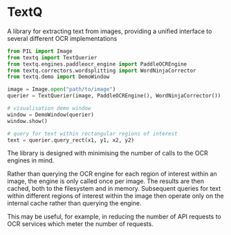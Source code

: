 # TextQ
A library for extracting text from images, providing a unified interface to several different OCR implementations

```python
from PIL import Image
from textq import TextQuerier
from textq.engines.paddleocr_engine import PaddleOCREngine
from textq.correctors.wordsplitting import WordNinjaCorrector
from textq.demo import DemoWindow

image = Image.open("path/to/image")
querier = TextQuerier(image, PaddleOCREngine(), WordNinjaCorrector())

# visualisation demo window
window = DemoWindow(querier)
window.show()

# query for text within rectangular regions of interest
text = querier.query_rect(x1, y1, x2, y2)
```

The library is designed with minimising the number of calls to the OCR engines in mind.

Rather than querying the OCR engine for each region of interest within an image, the engine is only called once per image. The results are then cached, both to the filesystem and in memory.
Subsequent queries for text within different regions of interest within the image then operate only on the internal cache rather than querying the engine.

This may be useful, for example, in reducing the number of API requests to OCR services which meter the number of requests.
